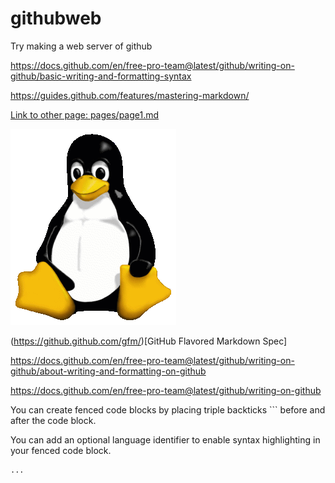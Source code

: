 # githubweb
Try making a web server of github


https://docs.github.com/en/free-pro-team@latest/github/writing-on-github/basic-writing-and-formatting-syntax

https://guides.github.com/features/mastering-markdown/

[Link to other page: pages/page1.md](pages/page1.md)

![tux image](images/tux.png)


(https://github.github.com/gfm/)[GitHub Flavored Markdown Spec]

https://docs.github.com/en/free-pro-team@latest/github/writing-on-github/about-writing-and-formatting-on-github

https://docs.github.com/en/free-pro-team@latest/github/writing-on-github


You can create fenced code blocks by placing triple backticks ``` before and after the code block. 

You can add an optional language identifier to enable syntax highlighting in your fenced code block.

```python
...
```



